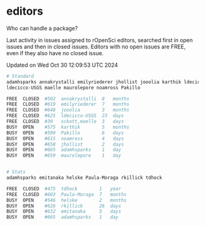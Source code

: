 # editors

Who can handle a package?

Last activity in issues assigned to rOpenSci editors, searched first in open
issues and then in closed issues. Editors with no open issues are FREE, even if
they also have no closed issue.


Updated on Wed Oct 30 12:09:53 UTC 2024

```bash
# Standard
adamhsparks annakrystalli emilyriederer jhollist jooolia karthik ldecicco
ldecicco-USGS maelle maurolepore noamross Pakillo

FREE  CLOSED  #502  annakrystalli  8   months
FREE  CLOSED  #619  emilyriederer  7   months
FREE  CLOSED  #648  jooolia        3   months
FREE  CLOSED  #625  ldecicco-USGS  23  days
FREE  CLOSED  #39   sckott,maelle  3   days
BUSY  OPEN    #575  karthik        5   months
BUSY  OPEN    #599  Pakillo        6   days
BUSY  OPEN    #615  noamross       4   days
BUSY  OPEN    #658  jhollist       2   days
BUSY  OPEN    #665  adamhsparks    1   day
BUSY  OPEN    #659  maurolepore    1   day


# Stats
adamhsparks emitanaka helske Paula-Moraga rkillick tdhock

FREE  CLOSED  #475  tdhock        1   year
FREE  CLOSED  #603  Paula-Moraga  7   months
BUSY  OPEN    #546  helske        2   months
BUSY  OPEN    #626  rkillick      26  days
BUSY  OPEN    #632  emitanaka     5   days
BUSY  OPEN    #665  adamhsparks   1   day
```

